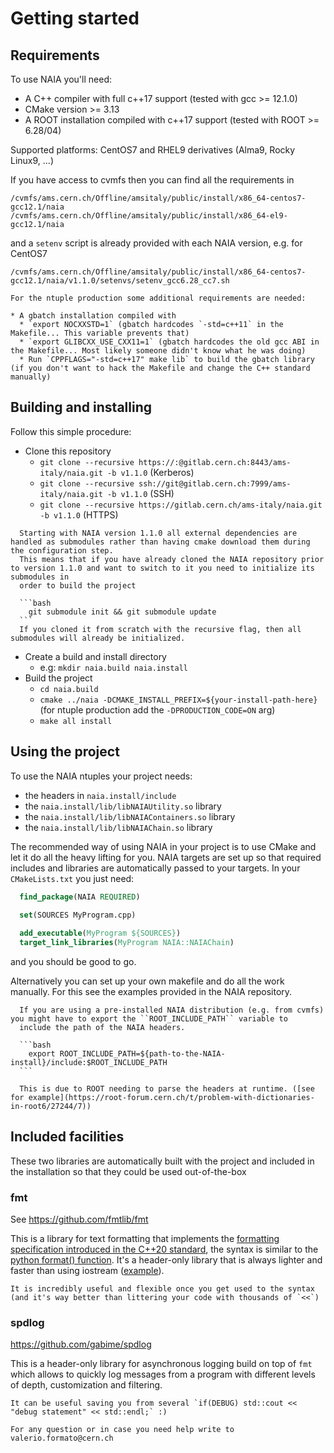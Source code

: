 # Getting started

## Requirements

To use NAIA you'll need:

* A C++ compiler with full c++17 support (tested with gcc >= 12.1.0)
* CMake version >= 3.13
* A ROOT installation compiled with c++17 support (tested with ROOT >= 6.28/04)

Supported platforms: CentOS7 and RHEL9 derivatives (Alma9, Rocky Linux9, ...)

If you have access to cvmfs then you can find all the requirements in

```text
/cvmfs/ams.cern.ch/Offline/amsitaly/public/install/x86_64-centos7-gcc12.1/naia
/cvmfs/ams.cern.ch/Offline/amsitaly/public/install/x86_64-el9-gcc12.1/naia
```

and a `setenv` script is already provided with each NAIA version, e.g. for CentOS7

```text
/cvmfs/ams.cern.ch/Offline/amsitaly/public/install/x86_64-centos7-gcc12.1/naia/v1.1.0/setenvs/setenv_gcc6.28_cc7.sh
```

```{note}
For the ntuple production some additional requirements are needed:

* A gbatch installation compiled with
  * `export NOCXXSTD=1` (gbatch hardcodes `-std=c++11` in the Makefile... This variable prevents that)
  * `export GLIBCXX_USE_CXX11=1` (gbatch hardcodes the old gcc ABI in the Makefile... Most likely someone didn't know what he was doing)
  * Run `CPPFLAGS="-std=c++17" make lib` to build the gbatch library (if you don't want to hack the Makefile and change the C++ standard manually)
```

## Building and installing

Follow this simple procedure:

* Clone this repository
  * `git clone --recursive https://:@gitlab.cern.ch:8443/ams-italy/naia.git -b v1.1.0` (Kerberos)
  * `git clone --recursive ssh://git@gitlab.cern.ch:7999/ams-italy/naia.git -b v1.1.0` (SSH) 
  * `git clone --recursive https://gitlab.cern.ch/ams-italy/naia.git -b v1.1.0` (HTTPS) 

````{note}
  Starting with NAIA version 1.1.0 all external dependencies are handled as submodules rather than having cmake download them during the configuration step.
  This means that if you have already cloned the NAIA repository prior to version 1.1.0 and want to switch to it you need to initialize its submodules in 
  order to build the project

  ```bash
    git submodule init && git submodule update
  ```
  If you cloned it from scratch with the recursive flag, then all submodules will already be initialized.
````

* Create a build and install directory
  * e.g: `mkdir naia.build naia.install`
* Build the project
  * `cd naia.build` 
  * `cmake ../naia -DCMAKE_INSTALL_PREFIX=${your-install-path-here}` (for ntuple production add the `-DPRODUCTION_CODE=ON` arg)
  * `make all install`


## Using the project

To use the NAIA ntuples your project needs:

* the headers in `naia.install/include`
* the `naia.install/lib/libNAIAUtility.so` library
* the `naia.install/lib/libNAIAContainers.so` library
* the `naia.install/lib/libNAIAChain.so` library

The recommended way of using NAIA in your project is to use CMake and let it do all the heavy lifting for you.
NAIA targets are set up so that required includes and libraries are automatically passed to your targets. 
In your `CMakeLists.txt` you just need:

```cmake
  find_package(NAIA REQUIRED)
  
  set(SOURCES MyProgram.cpp)

  add_executable(MyProgram ${SOURCES})
  target_link_libraries(MyProgram NAIA::NAIAChain)
```

and you should be good to go.

Alternatively you can set up your own makefile and do all the work manually. For this see the examples provided in the 
NAIA repository. 

````{note}
  If you are using a pre-installed NAIA distribution (e.g. from cvmfs) you might have to export the ``ROOT_INCLUDE_PATH`` variable to 
  include the path of the NAIA headers.

  ```bash
    export ROOT_INCLUDE_PATH=${path-to-the-NAIA-install}/include:$ROOT_INCLUDE_PATH
  ```

  This is due to ROOT needing to parse the headers at runtime. ([see for example](https://root-forum.cern.ch/t/problem-with-dictionaries-in-root6/27244/7))
````

## Included facilities

These two libraries are automatically built with the project and included in the installation so that they could be used out-of-the-box

### fmt

See https://github.com/fmtlib/fmt

This is a library for text formatting that implements the [formatting specification introduced in the C++20 standard](https://en.cppreference.com/w/cpp/utility/format), 
the syntax is similar to the [python format() function](https://www.w3schools.com/python/ref_string_format.asp).
It's a header-only library that is always lighter and faster than using iostream ([example](https://github.com/fmtlib/fmt#speed-tests)).

```{note} 
It is incredibly useful and flexible once you get used to the syntax (and it's way better than littering your code with thousands of `<<`)
```

### spdlog

https://github.com/gabime/spdlog

This is a header-only library for asynchronous logging build on top of `fmt` which allows to quickly log messages from a program with different 
levels of depth, customization and filtering.

```{note} 
It can be useful saving you from several `if(DEBUG) std::cout << "debug statement" << std::endl;` :)
```

```{note}
For any question or in case you need help write to valerio.formato@cern.ch 
```